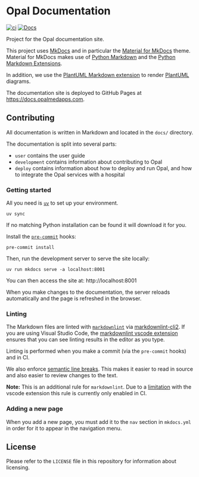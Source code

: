<!--
SPDX-FileCopyrightText: Copyright (C) 2022 Opal Health Informatics Group at the Research Institute of the McGill University Health Centre <john.kildea@mcgill.ca>

SPDX-License-Identifier: MIT
-->

# Opal Documentation

[![ci](https://github.com/opalmedapps/docs/actions/workflows/ci.yml/badge.svg)](https://github.com/opalmedapps/docs/actions/workflows/ci.yml) [![Docs](https://img.shields.io/badge/docs-available-brightgreen.svg)](https://docs.opalmedapps.com)

Project for the Opal documentation site.

This project uses [MkDocs](https://www.mkdocs.org) and in particular the [Material for MkDocs](https://squidfunk.github.io/mkdocs-material/) theme.
Material for MkDocs makes use of [Python Markdown](https://python-markdown.github.io/) and the [Python Markdown Extensions](https://facelessuser.github.io/pymdown-extensions/).

In addition, we use the [PlantUML Markdown extension](https://github.com/mikitex70/plantuml-markdown) to render [PlantUML](https://plantuml.com) diagrams.

The documentation site is deployed to GitHub Pages at https://docs.opalmedapps.com.

## Contributing

All documentation is written in Markdown and located in the `docs/` directory.

The documentation is split into several parts:

- `user` contains the user guide
- `development` contains information about contributing to Opal
- `deploy` contains information about how to deploy and run Opal, and how to integrate the Opal services with a hospital

### Getting started

All you need is [`uv`](https://docs.astral.sh/uv) to set up your environment.

```shell
uv sync
```

If no matching Python installation can be found it will download it for you.

Install the [`pre-commit`](https://pre-commit.com/) hooks:

```shell
pre-commit install
```

Then, run the development server to serve the site locally:

```shell
uv run mkdocs serve -a localhost:8001
```

You can then access the site at: http://localhost:8001

When you make changes to the documentation, the server reloads automatically and the page is refreshed in the browser.

### Linting

The Markdown files are linted with [`markdownlint`](https://github.com/DavidAnson/markdownlint) via [markdownlint-cli2](https://github.com/DavidAnson/markdownlint-cli2).
If you are using Visual Studio Code, the [markdownlint vscode extension](https://marketplace.visualstudio.com/items?itemName=DavidAnson.vscode-markdownlint) ensures that you can see linting results in the editor as you type.

Linting is performed when you make a commit (via the `pre-commit` hooks) and in CI.

We also enforce [semantic line breaks](https://sembr.org).
This makes it easier to read in source and also easier to review changes to the text.

**Note:** This is an additional rule for `markdownlint`.
Due to a [limitation](https://github.com/DavidAnson/vscode-markdownlint/issues/336) with the vscode extension this rule is currently only enabled in CI.

### Adding a new page

When you add a new page, you must add it to the `nav` section in `mkdocs.yml` in order for it to appear in the navigation menu.

## License

Please refer to the `LICENSE` file in this repository for information about licensing.

